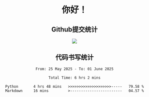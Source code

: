 <div align="center">
<h1>你好！</h1>

<h2>Github提交统计</h2>
<a href="https://github.com/ikun0014">
    <img src="https://github-readme-stats.vercel.app/api?username=ikun0014&include_all_commits=true&count_private=true&locale=cn&show_icons=true&bg_color=0,EC6C6C,FFD479,FFFC79,73FA79,73FDFF,D783FF"/>
  </a>
</div>

<div align="center">
<h2>代码书写统计</h2>
  
<!--START_SECTION:waka-->

```txt
From: 25 May 2025 - To: 01 June 2025

Total Time: 6 hrs 2 mins

Python       4 hrs 48 mins   >>>>>>>>>>>>>>>>>>>>-----   79.58 %
Markdown     16 mins         >------------------------   04.57 %
```

<!--END_SECTION:waka-->

</div>
